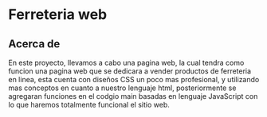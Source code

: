 # Ferreteria web

## Acerca de

En este proyecto, llevamos a cabo una pagina web, la cual tendra como funcion una pagina web que se dedicara a vender productos de ferreteria en linea,
esta cuenta con diseños CSS un poco mas profesional, y utilizando mas conceptos en cuanto a nuestro lenguaje html, posteriormente se agregaran funciones
en el codgio main basadas en lenguaje JavaScript con lo que haremos totalmente funcional el sitio web.
